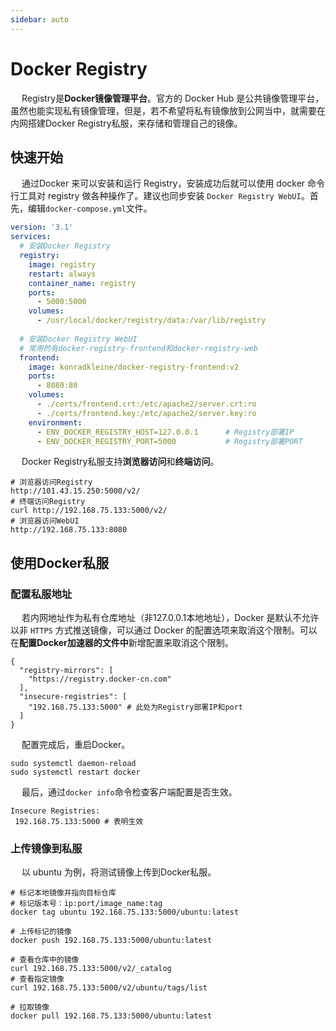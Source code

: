 ```yaml
---
sidebar: auto
---
```

# Docker Registry

​	　Registry是**Docker镜像管理平台**。官方的 Docker Hub 是公共镜像管理平台，虽然也能实现私有镜像管理，但是，若不希望将私有镜像放到公网当中，就需要在内网搭建Docker Registry私服，来存储和管理自己的镜像。



## 快速开始

​	　通过Docker 来可以安装和运行 Registry，安装成功后就可以使用 docker 命令行工具对 registry 做各种操作了。建议也同步安装 `Docker Registry WebUI`。首先，编辑`docker-compose.yml`文件。

```yaml
version: '3.1'
services:
  # 安装Docker Registry
  registry:
    image: registry
    restart: always
    container_name: registry
    ports:
      - 5000:5000
    volumes:
      - /usr/local/docker/registry/data:/var/lib/registry
  
  # 安装Docker Registry WebUI
  # 常用的有docker-registry-frontend和docker-registry-web
  frontend:
    image: konradkleine/docker-registry-frontend:v2
    ports:
      - 8080:80
    volumes:
      - ./certs/frontend.crt:/etc/apache2/server.crt:ro
      - ./certs/frontend.key:/etc/apache2/server.key:ro
    environment:
      - ENV_DOCKER_REGISTRY_HOST=127.0.0.1      # Registry部署IP
      - ENV_DOCKER_REGISTRY_PORT=5000           # Registry部署PORT
```

​	　Docker Registry私服支持**浏览器访问**和**终端访问**。

```shell
# 浏览器访问Registry
http://101.43.15.250:5000/v2/
# 终端访问Registry
curl http://192.168.75.133:5000/v2/
# 浏览器访问WebUI
http://192.168.75.133:8080
```



## 使用Docker私服

### 配置私服地址

​	　若内网地址作为私有仓库地址（非127.0.0.1本地地址），Docker 是默认不允许以非 `HTTPS` 方式推送镜像，可以通过 Docker 的配置选项来取消这个限制。可以在**配置Docker加速器的文件中**新增配置来取消这个限制。

```json{5-7}
{
  "registry-mirrors": [
    "https://registry.docker-cn.com"
  ],
  "insecure-registries": [
    "192.168.75.133:5000" # 此处为Registry部署IP和port
  ]
}
```

​	　配置完成后，重启Docker。

```shell
sudo systemctl daemon-reload
sudo systemctl restart docker
```

​	　最后，通过`docker info`命令检查客户端配置是否生效。

```shell
Insecure Registries:
 192.168.75.133:5000 # 表明生效
```



### 上传镜像到私服

​	　以 ubuntu 为例，将测试镜像上传到Docker私服。

```shell
# 标记本地镜像并指向目标仓库
# 标记版本号：ip:port/image_name:tag
docker tag ubuntu 192.168.75.133:5000/ubuntu:latest

# 上传标记的镜像
docker push 192.168.75.133:5000/ubuntu:latest

# 查看仓库中的镜像
curl 192.168.75.133:5000/v2/_catalog
# 查看指定镜像
curl 192.168.75.133:5000/v2/ubuntu/tags/list

# 拉取镜像
docker pull 192.168.75.133:5000/ubuntu:latest
```

